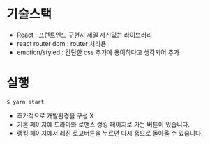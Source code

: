 # 기술스택

- React : 프런트엔드 구현시 제일 자신있는 라이브러리
- react router dom : router 처리용
- emotion/styled : 간단한 css 추가에 용이하다고 생각되어 추가

# 실행

```
$ yarn start
```

- 추가적으로 개발환경을 구성 X
- 기본 페이지에 드라마와 로맨스 랭킹 페이지로 가는 버튼이 있습니다.
- 랭킹 페이지에서 레진 로고버튼을 누르면 다시 홈으로 돌아올 수 있습니다.
